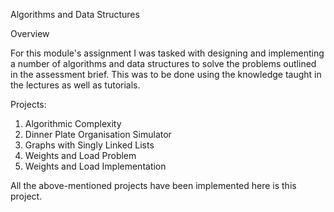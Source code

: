 Algorithms and Data Structures

Overview

For this module's assignment I was tasked with designing and implementing a number of algorithms and data structures to 
solve the problems outlined in the assessment brief. This was to be done using the knowledge taught in the lectures as 
well as tutorials. 

Projects:

1. Algorithmic Complexity
2. Dinner Plate Organisation Simulator
3. Graphs with Singly Linked Lists
4. Weights and Load Problem
5. Weights and Load Implementation

All the above-mentioned projects have been implemented here is this project. 